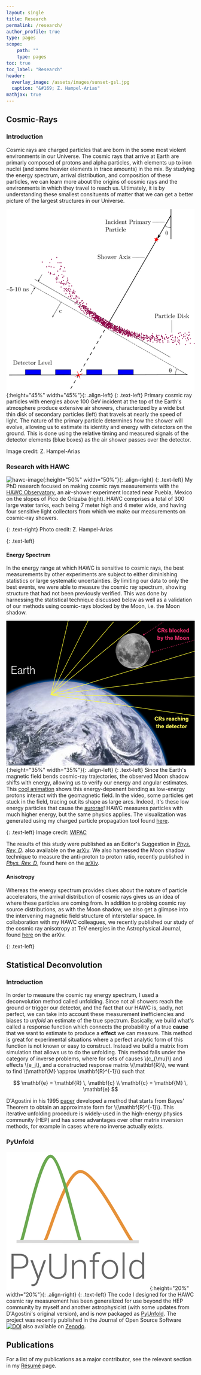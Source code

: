 ```yaml
---
layout: single
title: Research
permalink: /research/
author_profile: true
type: pages
scope:
    path: ""
    type: pages
toc: true
toc_label: "Research"
header:
  overlay_image: /assets/images/sunset-gsl.jpg
  caption: "&#169; Z. Hampel-Arias"
mathjax: true
---
```


## Cosmic-Rays

### Introduction
Cosmic rays are charged particles that are born in the some most violent environments in our Universe. 
The cosmic rays that arrive at Earth are primarly composed of protons and alpha particles, with elements up to iron nuclei 
(and some heavier elements in trace amounts) in the mix.
By studying the energy spectrum, arrival distribution, and composition of these particles, we can learn more about
the origins of cosmic rays and the environments in which they travel to reach us.
Ultimately, it is by understanding these smallest consituents of matter that we can get a better picture of the largest structures in our Universe.

![shower-image](/assets/images/extensive_air_shower.png){:height="45%" width="45%"}{: .align-left}
{: .text-left}
Primary cosmic ray particles with energies above 100 GeV incident at the top of 
the Earth's atmosphere produce extensive air showers, characterized by a 
wide but thin disk of secondary particles (left) that travels at nearly the speed of light.
The nature of the primary particle determines how the shower will evolve,
allowing us to estimate its identity and energy with detectors on the ground. 
This is done using the relative timing and measured signals of the detector elements
(blue boxes) as the air shower passes over the detector.

Image credit: Z. Hampel-Arias

### Research with HAWC
![hawc-image](/assets/images/HAWC_Photo.jpg){:height="50%" width="50%"}{: .align-right}
{: .text-left}
My PhD research focused on making cosmic rays measurements with the [HAWC Observatory](https://www.hawc-observatory.org/),
an air-shower experiment located near Puebla, Mexico on the slopes of Pico de Orizaba (right).
HAWC comprises a total of 300 large water tanks, each being 7 meter high and 4 meter wide,
and having four sensitive light collectors from which we make our measurements on cosmic-ray showers.

{: .text-right}
Photo credit: Z. Hampel-Arias


{: .text-left}
#### Energy Spectrum
In the energy range at which HAWC is sensitive to cosmic rays, the best measurements by other 
experiments are subject to either diminishing statistics or large systematic uncertainties.
By limiting our data to only the best events, we were able to measure the cosmic ray spectrum,
showing structure that had not been previously verified.
This was done by harnessing the statistical technique discussed below as well as a validation 
of our methods using cosmic-rays blocked by the Moon, i.e. the Moon shadow.

![moon-shadow-image](/assets/images/moon_shadow_illustration.png){:height="35%" width="35%"}{: .align-left}
{: .text-left}
Since the Earth's magnetic field bends cosmic-ray trajectories, the observed Moon shadow shifts 
with energy, allowing us to verify our energy and angular estimates.
This [cool animation](https://youtu.be/0FDwW1mo2Vk) shows this 
energy-depenent bending as low-energy protons interact with the geomagnetic field.
In the video, some particles get stuck in the field, tracing out its shape as large arcs.
Indeed, it's these low energy particles that cause the [aurorae](https://en.wikipedia.org/wiki/Aurora)!
HAWC measures particles with much higher energy, but the same physics applies.
The visualization was generated using my charged particle propagation tool found 
[here](https://github.com/zhampel/cr-geomag-prop).

{: .text-left}
Image credit: [WIPAC](https://hawc.wipac.wisc.edu/hawc/science)

The results of this study were published as an Editor's Suggestion in 
*[Phys. Rev. D](https://journals.aps.org/prd/abstract/10.1103/PhysRevD.96.122001)*. 
also available on the [arXiv](https://arxiv.org/abs/1710.00890).
We also harnessed the Moon shadow technique to measure the anti-proton to proton ratio, recently published 
in *[Phys. Rev. D](https://journals.aps.org/prd/abstract/10.1103/PhysRevD.97.102005)*,
found here on the [arXiv](https://arxiv.org/abs/1802.08913).

#### Anisotropy
Whereas the energy spectrum provides clues about the nature of particle accelerators, the arrival
distribution of cosmic rays gives us an idea of where these particles are coming from.
In addition to probing cosmic ray source distributions, as with the Moon shadow, we also get a glimpse
into the intervening magnetic field structure of interstellar space.
In collaboration with my HAWC colleagues, we recently published our study of the cosmic ray anisotropy
at TeV energies in the Astrophysical Journal, found [here](https://arxiv.org/abs/1805.01847) on the arXiv. 




{: .text-left}


## Statistical Deconvolution

### Introduction
In order to measure the cosmic ray energy spectrum, I used a deconvolution method called unfolding.
Since not all showers reach the ground or trigger our detector, and the fact that our HAWC is, sadly,
not perfect, we can take into account these measurement inefficiencies and biases to *unfold* an 
estimate of the true spectrum.
Basically, we build what's called a response function which connects the probability of a true **cause**
that we want to estimate to produce a **effect** we can measure.
This method is great for experimental situations where a perfect analytic form of this function is not
known or easy to construct.
Instead we build a matrix from simulation that allows us to do the unfolding.
This method falls under the category of inverse problems, where for sets of causes \\(c_{\mu}\\) and effects \\(e_j\\),
and a constructed response matrix \\(\mathbf{R}\\), we want to find \\(\mathbf{M} \approx \mathbf{R}^{-1}\\) such that

$$
\mathbf{e} = \mathbf{R} \, \mathbf{c} \\
\mathbf{c} = \mathbf{M} \, \mathbf{e}
$$

D'Agostini in his 1995 [paper](https://www.sciencedirect.com/science/article/pii/016890029500274X)
developed a method that starts from Bayes' Theorem to obtain an approximate form for \\(\mathbf{R}^{-1}\\).
This iterative unfolding procedure is widely-used in the high-energy physics community (HEP) and 
has some advantages over other matrix inversion methods, for example in cases where no inverse actually exists.

### PyUnfold
![pyunfold-image](/assets/images/pyunfold.png){:height="20%" width="20%"}{: .align-right}
{: .text-left}
The code I designed for the HAWC cosmic ray measurement has been generalized for use beyond the HEP community 
by myself and another astrophysicist (with some updates from D'Agostini's original version),
and is now packaged as [PyUnfold](https://jrbourbeau.github.io/pyunfold/index.html).
The project was recently published in the Journal of Open Source Software
[![DOI](http://joss.theoj.org/papers/10.21105/joss.00741/status.svg)](https://doi.org/10.21105/joss.00741)
also available on [Zenodo](https://zenodo.org/record/1258211).

## Publications

For a list of my publications as a major contributor, see the relevant section in my [R&eacute;sum&eacute;](cv.md) page.
